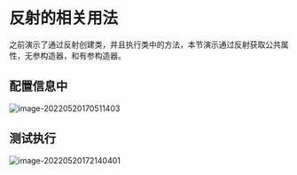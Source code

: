 # 反射的相关用法

之前演示了通过反射创建类，并且执行类中的方法，本节演示通过反射获取公共属性，无参构造器，和有参构造器。

<!--more-->

## 配置信息中

![image-20220520170511403](https://misteryliu.oss-cn-beijing.aliyuncs.com/image/image-20220520170511403.png)

## 测试执行

![image-20220520172140401](https://misteryliu.oss-cn-beijing.aliyuncs.com/image/image-20220520172140401.png)